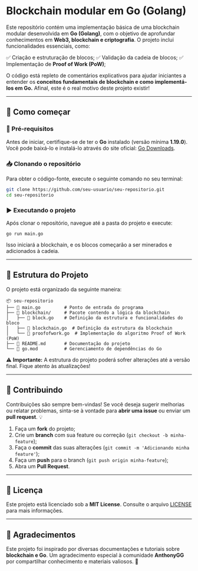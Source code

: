 # Blockchain modular em Go (Golang)

Este repositório contém uma implementação básica de uma blockchain modular desenvolvida em **Go (Golang)**, com o objetivo de aprofundar conhecimentos em **Web3, blockchain e criptografia**. O projeto inclui funcionalidades essenciais, como:

✅ Criação e estruturação de blocos;
✅ Validação da cadeia de blocos;
✅ Implementação de **Proof of Work (PoW)**;

O código está repleto de comentários explicativos para ajudar iniciantes a entender os **conceitos fundamentais de blockchain e como implementá-los em Go.** Afinal, este é o real motivo deste projeto existir!

---
## 🚀 Como começar

### 📌 Pré-requisitos
Antes de iniciar, certifique-se de ter o **Go** instalado (versão mínima **1.19.0**). Você pode baixá-lo e instalá-lo através do site oficial: [Go Downloads](https://go.dev/dl/).

### 📥 Clonando o repositório
Para obter o código-fonte, execute o seguinte comando no seu terminal:

```sh
git clone https://github.com/seu-usuario/seu-repositorio.git
cd seu-repositorio
```

### ▶️ Executando o projeto
Após clonar o repositório, navegue até a pasta do projeto e execute:

```
go run main.go
```

Isso iniciará a blockchain, e os blocos começarão a ser minerados e adicionados à cadeia.

---
## 📂 Estrutura do Projeto

O projeto está organizado da seguinte maneira:

```
📦 seu-repositorio
├── 📜 main.go         # Ponto de entrada do programa
├── 📂 blockchain/     # Pacote contendo a lógica da blockchain
│   ├── 📜 block.go    # Definição da estrutura e funcionalidades do bloco
│   ├── 📜 blockchain.go  # Definição da estrutura da blockchain
│   └── 📜 proofofwork.go  # Implementação do algoritmo Proof of Work (PoW)
├── 📜 README.md       # Documentação do projeto
└── 📜 go.mod          # Gerenciamento de dependências do Go
```

⚠️ **Importante:** A estrutura do projeto poderá sofrer alterações até a versão final. Fique atento às atualizações!

---
## 🤝 Contribuindo
Contribuições são sempre bem-vindas! Se você deseja sugerir melhorias ou relatar problemas, sinta-se à vontade para **abrir uma issue** ou enviar um **pull request**. 💡

1. Faça um **fork** do projeto;
2. Crie um **branch** com sua feature ou correção (`git checkout -b minha-feature`);
3. Faça o **commit** das suas alterações (`git commit -m 'Adicionando minha feature'`);
4. Faça um **push** para o branch (`git push origin minha-feature`);
5. Abra um **Pull Request**.

---
## 📜 Licença
Este projeto está licenciado sob a **MIT License**. Consulte o arquivo [LICENSE](LICENSE) para mais informações.

---
## 🙌 Agradecimentos
Este projeto foi inspirado por diversas documentações e tutoriais sobre **blockchain e Go**. Um agradecimento especial à comunidade **AnthonyGG** por compartilhar conhecimento e materiais valiosos. 🚀

